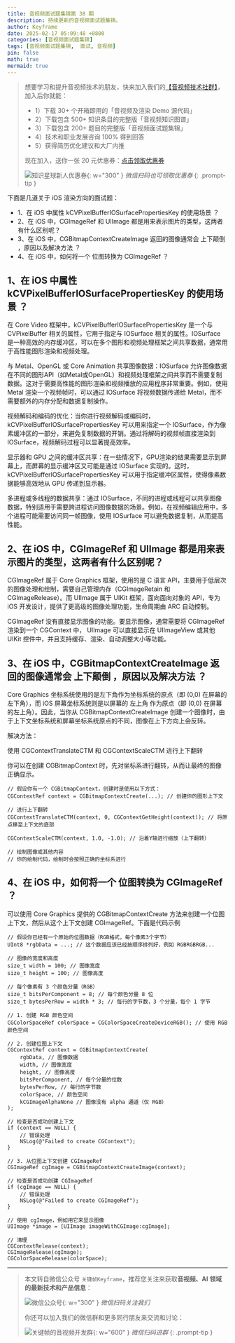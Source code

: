 ```yaml
---
title: 音视频面试题集锦第 38 期
description: 持续更新的音视频面试题集锦。
author: Keyframe
date: 2025-02-17 05:09:48 +0800
categories: [音视频面试题集锦]
tags: [音视频面试题集锦,  面试, 音视频]
pin: false
math: true
mermaid: true
---
```


>想要学习和提升音视频技术的朋友，快来加入我们的<a href="https://t.zsxq.com/jRprT" target="_blank" rel="noopener noreferrer">【音视频技术社群】</a>，加入后你就能：
>
>- 1）下载 30+ 个开箱即用的「音视频及渲染 Demo 源代码」
>- 2）下载包含 500+ 知识条目的完整版「音视频知识图谱」
>- 3）下载包含 200+ 题目的完整版「音视频面试题集锦」
>- 4）技术和职业发展咨询 100% 得到回答
>- 5）获得简历优化建议和大厂内推
>  
>现在加入，送你一张 20 元优惠券：<a href="https://t.zsxq.com/jRprT" target="_blank" rel="noopener noreferrer">点击领取优惠券</a>
>
>![知识星球新人优惠券](assets/img/keyframe-zsxq-coupon.png){: w="300" }
>_微信扫码也可领取优惠券_
{: .prompt-tip }


下面是几道关于 iOS 渲染方向的面试题：

- 1、在 iOS 中属性  kCVPixelBufferIOSurfacePropertiesKey 的使用场景 ？
- 2、在 iOS 中，CGImageRef 和 UIImage 都是用来表示图片的类型，这两者有什么区别呢？ 
- 3、在 iOS 中，CGBitmapContextCreateImage 返回的图像通常会 上下颠倒 ，原因以及解决方法 ？ 
- 4、在 iOS 中，如何将一个 位图转换为 CGImageRef ？ 

## 1、在 iOS 中属性  kCVPixelBufferIOSurfacePropertiesKey 的使用场景 ？
在 Core Video 框架中，kCVPixelBufferIOSurfacePropertiesKey 是一个与 CVPixelBuffer 相关的属性，它用于指定与 IOSurface 相关的属性。IOSurface 是一种高效的内存缓冲区，可以在多个图形和视频处理框架之间共享数据，通常用于高性能图形渲染和视频处理。

与 Metal、OpenGL 或 Core Animation 共享图像数据：IOSurface 允许图像数据在不同的图形API（如Metal或OpenGL）和视频处理框架之间共享而不需要复制数据。这对于需要高性能的图形渲染和视频播放的应用程序非常重要。例如，使用 Metal 渲染一个视频帧时，可以通过 IOSurface 将视频数据传递给 Metal，而不需要额外的内存分配和数据复制操作。

视频解码和编码的优化：当你进行视频解码或编码时，kCVPixelBufferIOSurfacePropertiesKey 可以用来指定一个 IOSurface，作为像素缓冲区的一部分，来避免复制数据的开销。通过将解码的视频帧直接渲染到 IOSurface，视频解码过程可以显著提高效率。

显示器和 GPU 之间的缓冲区共享：在一些情况下，GPU渲染的结果需要显示到屏幕上，而屏幕的显示缓冲区又可能是通过 IOSurface 实现的。这时，kCVPixelBufferIOSurfacePropertiesKey 可以用于指定缓冲区属性，使得像素数据能够高效地从 GPU 传递到显示器。

多进程或多线程的数据共享：通过 IOSurface，不同的进程或线程可以共享图像数据，特别适用于需要跨进程访问图像数据的场景。例如，在视频编辑应用中，多个进程可能需要访问同一帧图像，使用 IOSurface 可以避免数据复制，从而提高性能。

## 2、在 iOS 中，CGImageRef 和 UIImage 都是用来表示图片的类型，这两者有什么区别呢？ 

CGImageRef 属于 Core Graphics 框架，使用的是 C 语言 API，主要用于低层次的图像处理和绘制，需要自己管理内存（CGImageRetain 和 CGImageRelease）。而 UIImage 属于 UIKit 框架，面向面向对象的 API，专为 iOS 开发设计，提供了更高级的图像处理功能，生命周期由 ARC 自动控制。

CGImageRef 没有直接显示图像的功能。要显示图像，通常需要将 CGImageRef 渲染到一个 CGContext 中， UIImage 可以直接显示在 UIImageView 或其他 UIKit 控件中，并且支持缓存、渲染、自动调整大小等功能。

## 3、在 iOS 中，CGBitmapContextCreateImage 返回的图像通常会 上下颠倒 ，原因以及解决方法 ？ 

Core Graphics 坐标系统使用的是左下角作为坐标系统的原点（即 (0,0) 在屏幕的左下角），而 iOS 屏幕坐标系统则是以屏幕的 左上角 作为原点（即 (0,0) 在屏幕的左上角）。因此，当你从 CGBitmapContextCreateImage 创建一个图像时，由于上下文坐标系统和屏幕坐标系统原点的不同，图像在上下方向上会反转。

解决方法：

使用 CGContextTranslateCTM 和 CGContextScaleCTM 进行上下翻转

你可以在创建 CGBitmapContext 时，先对坐标系进行翻转，从而让最终的图像正确显示。


```
// 假设你有一个 CGBitmapContext，创建时是使用以下方式：
CGContextRef context = CGBitmapContextCreate(...); // 创建你的图形上下文

// 进行上下翻转
CGContextTranslateCTM(context, 0, CGContextGetHeight(context)); // 将原点移至上下文的底部

CGContextScaleCTM(context, 1.0, -1.0); // 沿着Y轴进行缩放（上下翻转）

// 绘制图像或其他内容
// 你的绘制代码，绘制时会按照正确的坐标系进行
```

## 4、在 iOS 中，如何将一个 位图转换为 CGImageRef ？ 

可以使用 Core Graphics 提供的 CGBitmapContextCreate 方法来创建一个位图上下文，然后从这个上下文创建 CGImageRef。下面是代码示例

```
// 假设你已经有一个原始的位图数据（RGB格式，每个像素3个字节）
UInt8 *rgbData = ...; // 这个数据应该已经按顺序排列好，例如 RGBRGBRGB...

// 图像的宽度和高度
size_t width = 100; // 图像宽度
size_t height = 100; // 图像高度

// 每个像素有 3 个颜色分量（RGB）
size_t bitsPerComponent = 8; // 每个颜色分量 8 位
size_t bytesPerRow = width * 3; // 每行的字节数，3 个分量，每个 1 字节

// 1. 创建 RGB 颜色空间
CGColorSpaceRef colorSpace = CGColorSpaceCreateDeviceRGB(); // 使用 RGB 颜色空间

// 2. 创建位图上下文
CGContextRef context = CGBitmapContextCreate(
    rgbData, // 图像数据
    width, // 图像宽度
    height, // 图像高度
    bitsPerComponent, // 每个分量的位数
    bytesPerRow, // 每行的字节数
    colorSpace, // 颜色空间
    kCGImageAlphaNone // 图像没有 alpha 通道（仅 RGB）
);

// 检查是否成功创建上下文
if (context == NULL) {
    // 错误处理
    NSLog(@"Failed to create CGContext");
}

// 3. 从位图上下文创建 CGImageRef
CGImageRef cgImage = CGBitmapContextCreateImage(context);

// 检查是否成功创建 CGImageRef
if (cgImage == NULL) {
    // 错误处理
    NSLog(@"Failed to create CGImageRef");
}

// 使用 cgImage，例如用它来显示图像
UIImage *image = [UIImage imageWithCGImage:cgImage];

// 清理
CGContextRelease(context);
CGImageRelease(cgImage);
CGColorSpaceRelease(colorSpace);
```


---

> 本文转自微信公众号 `关键帧Keyframe`，推荐您关注来获取**音视频、AI 领域的最新技术和产品信息**：
>
>![微信公众号](assets/img/keyframe-mp.jpg){: w="300" }
>_微信扫码关注我们_
>
>你还可以加入我们的微信群和更多同行朋友来交流和讨论：
>
>![关键帧的音视频开发群](assets/img/av-wechat-group.jpg){: w="600" }
>_微信扫码进群_
{: .prompt-tip }

